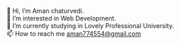 

<!--
**aman774554/aman774554** is a ✨ _special_ ✨ repository because its `README.md` (this file) appears on your GitHub profile.

Here are some ideas to get you started:

- 🔭 I’m currently working on ...
- 🌱 I’m currently learning ...
- 👯 I’m looking to collaborate on ...
- 🤔 I’m looking for help with ...
- 💬 Ask me about ...
- 📫 How to reach me: ...
- 😄 Pronouns: ...
- ⚡ Fun fact: ...
-->
👋 Hi, I’m Aman chaturvedi.<br />
👀 I’m interested in Web Development.<br />
🌱 I’m currently studying in Lovely Professional University.<br />
📫 How to reach me aman774554@gmail.com
